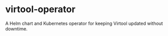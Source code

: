 # virtool-operator

A Helm chart and Kubernetes operator for keeping Virtool updated without downtime.

